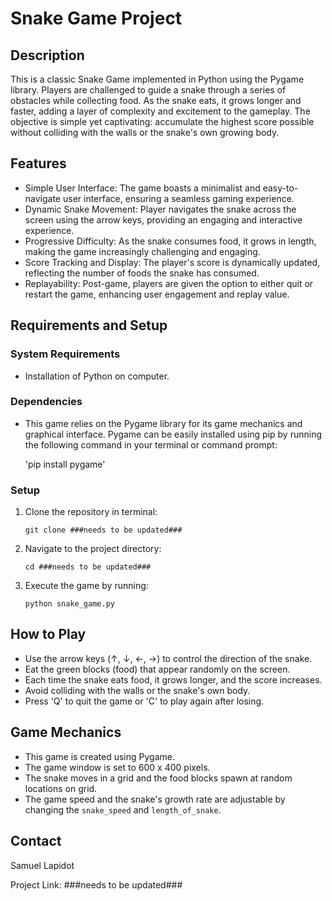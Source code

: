 # Snake Game Project
## Description
This is a classic Snake Game implemented in Python using the Pygame library. Players are challenged to guide a snake through a series of obstacles while collecting food. As the snake eats, it grows longer and faster, adding a layer of complexity and excitement to the gameplay. The objective is simple yet captivating: accumulate the highest score possible without colliding with the walls or the snake's own growing body.

## Features
- Simple User Interface: The game boasts a minimalist and easy-to-navigate user interface, ensuring a seamless gaming experience.
- Dynamic Snake Movement: Player navigates the snake across the screen using the arrow keys, providing an engaging and interactive experience.
- Progressive Difficulty: As the snake consumes food, it grows in length, making the game increasingly challenging and engaging.
- Score Tracking and Display: The player's score is dynamically updated, reflecting the number of foods the snake has consumed.
- Replayability: Post-game, players are given the option to either quit or restart the game, enhancing user engagement and replay value.


## Requirements and Setup
### System Requirements
- Installation of Python on computer. 
### Dependencies
- This game relies on the Pygame library for its game mechanics and graphical interface. Pygame can be easily installed using pip by running the following command in your terminal or command prompt:

   'pip install pygame'

### Setup
1. Clone the repository in terminal:
   
   `git clone ###needs to be updated###`
   
2. Navigate to the project directory:
   
   `cd ###needs to be updated###`

3. Execute the game by running:

   `python snake_game.py`

## How to Play
- Use the arrow keys (↑, ↓, ←, →) to control the direction of the snake.
- Eat the green blocks (food) that appear randomly on the screen.
- Each time the snake eats food, it grows longer, and the score increases.
- Avoid colliding with the walls or the snake's own body.
- Press 'Q' to quit the game or 'C' to play again after losing.

## Game Mechanics
- This game is created using Pygame.
- The game window is set to 600 x 400 pixels.
- The snake moves in a grid and the food blocks spawn at random locations on grid.
- The game speed and the snake's growth rate are adjustable by changing the `snake_speed` and `length_of_snake`.

## Contact
Samuel Lapidot

Project Link: ###needs to be updated###
